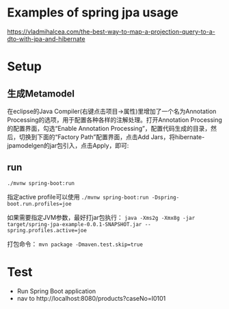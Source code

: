# Examples of spring jpa usage

https://vladmihalcea.com/the-best-way-to-map-a-projection-query-to-a-dto-with-jpa-and-hibernate

# Setup
## 生成Metamodel
在eclipse的Java Compiler(右键点击项目->属性)里增加了一个名为Annotation Processing的选项，用于配置各种各样的注解处理。打开Annotation Processing的配置界面，勾选“Enable Annotation Processing”，配置代码生成的目录，然后，切换到下面的“Factory Path”配置界面，点击Add Jars，将hibernate-jpamodelgen的jar包引入，点击Apply，即可:

## run 

`./mvnw spring-boot:run`

指定active profile可以使用 `./mvnw spring-boot:run -Dspring-boot.run.profiles=joe`

如果需要指定JVM参数，最好打jar包执行： `java -Xms2g -Xmx8g -jar target/spring-jpa-example-0.0.1-SNAPSHOT.jar --spring.profiles.active=joe`

打包命令： `mvn package -Dmaven.test.skip=true `
# Test
 - Run Spring Boot application
 - nav to http://localhost:8080/products?caseNo=I0101